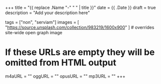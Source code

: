 +++
title = "{{ replace .Name "-" " " | title }}"
date = {{ .Date }}
draft = true
description = "Add your description here"

tags = ["non", "serviam"]
images = [
  "https://source.unsplash.com/collection/983219/1600x900"
] # overrides site-wide open graph image

# If these URLs are empty they will be omitted from HTML output
m4aURL = ""
oggURL = ""
opusURL = ""
mp3URL = ""
+++
